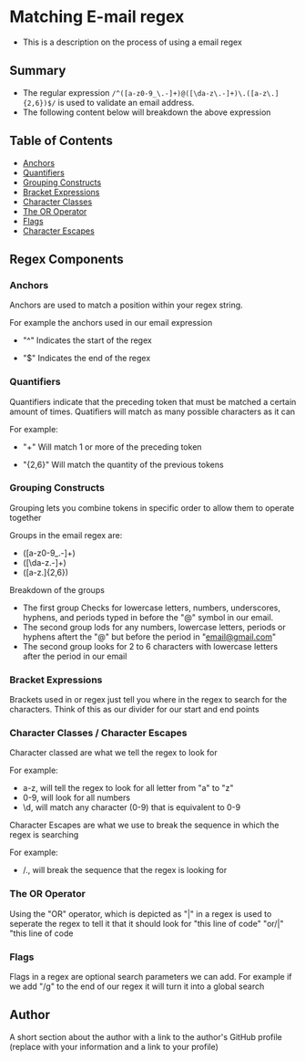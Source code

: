 # Matching E-mail regex 

- This is a description on the process of using a email regex 

## Summary

- The regular expression `/^([a-z0-9_\.-]+)@([\da-z\.-]+)\.([a-z\.]{2,6})$/` is used to validate an email address. 
- The following content below will breakdown the above expression 

## Table of Contents

- [Anchors](#anchors)
- [Quantifiers](#quantifiers)
- [Grouping Constructs](#grouping-constructs)
- [Bracket Expressions](#bracket-expressions)
- [Character Classes](#character-classes)
- [The OR Operator](#the-or-operator)
- [Flags](#flags)
- [Character Escapes](#character-escapes)

## Regex Components

### Anchors
 Anchors are used to match a position within your regex string. 

 For example the anchors used in our email expression 

- "^" Indicates the start of the regex

- "$" Indicates the end of the regex

### Quantifiers
 Quantifiers indicate that the preceding token that must be matched a certain amount of times. Quatifiers will match as many possible characters as it can

 For example:

- "+" Will match 1 or more of the preceding token

- "{2,6}" Will match the quantity of the previous tokens

### Grouping Constructs
Grouping lets you combine tokens in specific order to allow them to operate together

Groups in the email regex are: 
- ([a-z0-9_\.-]+)
- ([\da-z\.-]+)
- ([a-z\.]{2,6})

Breakdown of the groups
- The first group Checks for lowercase letters, numbers, underscores, hyphens, and periods typed in before the "@" symbol in our email.
- The second group lods for any numbers, lowercase letters, periods or hyphens aftert the "@" but before the period in "email@gmail.com"
- The second group looks for 2 to 6 characters with lowercase letters after the period in our email

### Bracket Expressions
Brackets used in or regex just tell you where in the regex to search for the characters. Think of this as our divider for our start and end points

### Character Classes / Character Escapes
Character classed are what we tell the regex to look for 

For example: 
- a-z, will tell the regex to look for all letter from "a" to "z"
- 0-9, will look for all numbers
- \d, will match any character (0-9) that is equivalent to 0-9

Character Escapes are what we use to break the sequence in which the regex is searching

For example: 

- /., will break the sequence that the regex is looking for

### The OR Operator
Using the "OR" operator, which is depicted as "|" in a regex is used to seperate the regex to tell it that it should look for "this line of code" "or/|" "this line of code

### Flags
Flags in a regex are optional search parameters we can add. For example if we add "/g" to the end of our regex it will turn it into a global search


## Author

A short section about the author with a link to the author's GitHub profile (replace with your information and a link to your profile)